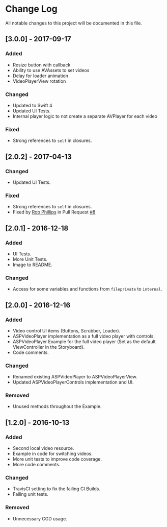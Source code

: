 # Change Log
All notable changes to this project will be documented in this file.

## [3.0.0] - 2017-09-17

### Added
- Resize button with callback
- Ability to use AVAssets to set videos
- Delay for loader animation
- VideoPlayerView rotation

### Changed
- Updated to Swift 4
- Updated UI Tests.
- Internal player logic to not create a separate AVPlayer for each video

### Fixed
- Strong references to `self` in closures.

## [2.0.2] - 2017-04-13
### Changed
- Updated UI Tests.

### Fixed
- Strong references to `self` in closures.
- Fixed by [Rob Phillips](https://github.com/iwasrobbed) in Pull Request [#8](https://github.com/andreipitis/ASPVideoPlayer/pull/8)

## [2.0.1] - 2016-12-18
### Added
- UI Tests.
- More Unit Tests.
- Image to README.

### Changed
- Access for some variables and functions from `fileprivate` to `internal`.

## [2.0.0] - 2016-12-16
### Added
- Video control UI items (Buttons, Scrubber, Loader).
- ASPVideoPlayer implementation as a full video player with controls.
- ASPVideoPlayer Example for the full video player (Set as the default ViewController in the Storyboard).
- Code comments.

### Changed
- Renamed existing ASPVideoPlayer to ASPVideoPlayerView.
- Updated ASPVideoPlayerControls implementation and UI.

### Removed
- Unused methods throughout the Example.

## [1.2.0] - 2016-10-13

### Added
- Second local video resource.
- Example in code for switching videos.
- More unit tests to improve code coverage.
- More code comments.

### Changed
- TravisCI setting to fix the failing CI Builds.
- Failing unit tests.

### Removed
- Unnecessary CGD usage.

